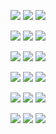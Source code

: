 ![](linux/dark/1.png)
![](linux/dark/2.png)
![](linux/dark/3.png)

![](linux/light/1.png)
![](linux/light/2.png)
![](linux/light/3.png)

![](mac/dark/1.png)
![](mac/dark/2.png)
![](mac/dark/3.png)

![](mac/light/1.png)
![](mac/light/2.png)
![](mac/light/3.png)

![](win/dark/1.png)
![](win/dark/2.png)
![](win/dark/3.png)

![](win/light/1.png)
![](win/light/2.png)
![](win/light/3.png)